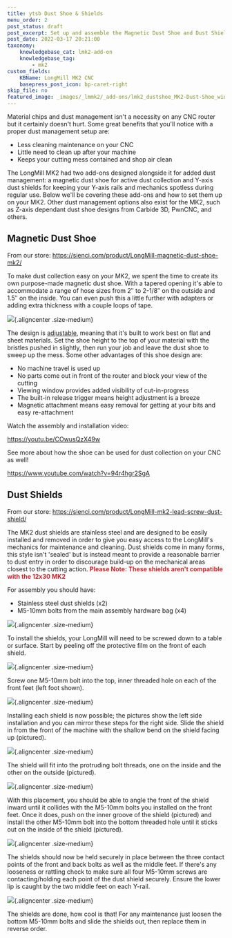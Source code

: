 ```yaml
---
title: ytsb Dust Shoe & Shields
menu_order: 2
post_status: draft
post_excerpt: Set up and assemble the Magnetic Dust Shoe and Dust Shields for your LongMill MK2. These add-ons will help keep your work surface free from dust.
post_date: 2022-03-17 20:21:00
taxonomy:
    knowledgebase_cat: lmk2-add-on
    knowledgebase_tag:
        - mk2
custom_fields:
    KBName: LongMill MK2 CNC
    basepress_post_icon: bp-caret-right
skip_file: no
featured_image: _images/_lmmk2/_add-ons/lmk2_dustshoe_MK2-Dust-Shoe_wid.png
---
```


Material chips and dust management isn't a necessity on any CNC router but it certainly doesn't hurt. Some great benefits that you'll notice with a proper dust management setup are:

- Less cleaning maintenance on your CNC
- Little need to clean up after your machine
- Keeps your cutting mess contained and shop air clean

The LongMill MK2 had two add-ons designed alongside it for added dust management: a magnetic dust shoe for active dust collection and Y-axis dust shields for keeping your Y-axis rails and mechanics spotless during regular use. Below we'll be covering these add-ons and how to set them up on your MK2. Other dust management options also exist for the MK2, such as Z-axis dependant dust shoe designs from Carbide 3D, PwnCNC, and others.

## Magnetic Dust Shoe

From our store: <a href="https://sienci.com/product/LongMill-magnetic-dust-shoe-mk2/" target="_blank" rel="noopener">https://sienci.com/product/LongMill-magnetic-dust-shoe-mk2/</a>

To make dust collection easy on your MK2, we spent the time to create its own purpose-made magnetic dust shoe. With a tapered opening it's able to accommodate a range of hose sizes from 2″ to 2-1/8″ on the outside and 1.5″ on the inside. You can even push this a little further with adapters or adding extra thickness with a couple loops of tape.

![](/_images/_lmmk2/_add-ons/_all/lmk2_dustshoe_magdustshoe-1.jpg){.aligncenter .size-medium}

The design is <a href="https://resources.sienci.com/view/lmk2-dust-collection/#fixed-vs--adjustable-dust-shoes" target="_blank" rel="noopener">adjustable</a>, meaning that it's built to work best on flat and sheet materials. Set the shoe height to the top of your material with the bristles pushed in slightly, then run your job and leave the dust shoe to sweep up the mess. Some other advantages of this shoe design are:

- No machine travel is used up
- No parts come out in front of the router and block your view of the cutting
- Viewing window provides added visibility of cut-in-progress
- The built-in release trigger means height adjustment is a breeze
- Magnetic attachment means easy removal for getting at your bits and easy re-attachment

Watch the assembly and installation video:

https://youtu.be/COwusQzX49w

See more about how the shoe can be used for dust collection on your CNC as well!

https://www.youtube.com/watch?v=94r4hgr2SgA

## Dust Shields

From our store: <a href="https://sienci.com/product/LongMill-mk2-lead-screw-dust-shield/" target="_blank" rel="noopener">https://sienci.com/product/LongMill-mk2-lead-screw-dust-shield/</a>

The MK2 dust shields are stainless steel and are designed to be easily installed and removed in order to give you easy access to the LongMill's mechanics for maintenance and cleaning. Dust shields come in many forms, this style isn't 'sealed' but is instead meant to provide a reasonable barrier to dust entry in order to discourage build-up on the mechanical areas closest to the cutting action. <span style="color: #d22329;"><strong>Please Note:</strong></span> <span style="color: #d22329;"><strong>These shields aren't compatible with the 12x30 MK2</strong></span>

For assembly you should have:

- Stainless steel dust shields (x2)
- M5-10mm bolts from the main assembly hardware bag (x4)

![](/_images/_lmmk2/_add-ons/_all/lmk2_dustshoe_dustsheild.jpg){.aligncenter .size-medium}

To install the shields, your LongMill will need to be screwed down to a table or surface. Start by peeling off the protective film on the front of each shield.

![](/_images/_lmmk2/_add-ons/_all/lmk2_dustshoe_dustsheild_1.jpg){.aligncenter .size-medium}

Screw one M5-10mm bolt into the top, inner threaded hole on each of the front feet (left foot shown).

![](/_images/_lmmk2/_add-ons/_all/lmk2_dustshoe_dustscrew.jpg){.aligncenter .size-medium}

Installing each shield is now possible; the pictures show the left side installation and you can mirror these steps for the right side. Slide the shield in from the front of the machine with the shallow bend on the shield facing up (pictured).

![](/_images/_lmmk2/_add-ons/_all/lmk2_dustshoe_dustmirror.jpg){.aligncenter .size-medium}

The shield will fit into the protruding bolt threads, one on the inside and the other on the outside (pictured).

![](/_images/_lmmk2/_add-ons/_all/lmk2_dustshoe_dustoutside.jpg){.aligncenter .size-medium}

With this placement, you should be able to angle the front of the shield inward until it collides with the M5-10mm bolts you installed on the front feet. Once it does, push on the inner groove of the shield (pictured) and install the other M5-10mm bolt into the bottom threaded hole until it sticks out on the inside of the shield (pictured).

![](/_images/_lmmk2/_add-ons/_all/lmk2_dustshoe_dusttight.jpg){.aligncenter .size-medium}

The shields should now be held securely in place between the three contact points of the front and back bolts as well as the middle feet. If there's any looseness or rattling check to make sure all four M5-10mm screws are contacting/holding each point of the dust shield securely. Ensure the lower lip is caught by the two middle feet on each Y-rail.

![](/_images/_lmmk2/_add-ons/_all/lmk2_dustshoe_dustdone.jpg){.aligncenter .size-medium}

The shields are done, how cool is that! For any maintenance just loosen the bottom M5-10mm bolts and slide the shields out, then replace them in reverse order.
